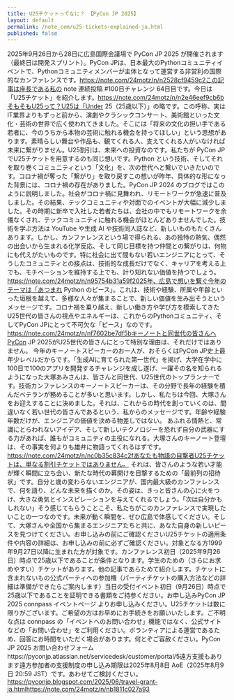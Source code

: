 ```yaml
---
title: U25チケットってなに？ 【PyCon JP 2025】
layout: default
permalink: /note_com/u25-tickets-explained-ja.html
published: false
---
```


2025年9月26日から28日に広島国際会議場で PyCon JP 2025 が開催されます（最終日は開発スプリント）。PyCon JPは、日本最大のPythonコミュニティイベントで、Pythonコミュニティメンバーが主体となって運営する非営利の国際的なカンファレンスです。https://note.com/24motz/n/n2528cf9459c2この記事は座長である私の note 連続投稿 #100日チャレンジ 64日目です。今日は「U25チケット」を紹介します。https://note.com/24motz/n/n2e46eef9cb6bそもそもU25って？U25は「Under 25（25歳以下）」の略です。この呼称、実はIT業界よりもずっと前から、演劇やクラシックコンサート、美術館といった文化・芸術の世界で広く使われてきました。そこには「将来の文化の担い手である若者に、今のうちから本物の芸術に触れる機会を持ってほしい」という思想があります。素晴らしい舞台や作品も、観てくれる人、支えてくれる人がいなければ未来に繋がりません。U25割引は、未来への投資なのです。私たちが PyCon JP でU25チケットを用意するのも同じ想いです。Python という技術、そしてそれを取り巻くコミュニティという「文化」を、次の世代へと繋いでいきたいのです。コロナ禍が奪った「繋がり」を取り戻すこの想いが昨年、具体的な形になった背景には、コロナ禍の存在がありました。PyCon JP 2024 のブログではこのように説明しました。社会がコロナ禍に見舞われ、リモートワークが急速に普及しました。その結果、テックコミュニティや対面でのイベントが大幅に減少しました。その時期に新卒で入社した若者たちは、会社の中でもリモートワークを余儀なくされ、テックコミュニティに触れる機会がほとんどありませんでした。技術を学ぶ方法は YouTube や生成 AI や技術同人誌など、新しいものもたくさんあります。しかし、カンファレンスという場で得られる、あの独特の熱気、偶然の出会いから生まれる化学反応、そして同じ目標を持つ仲間との繋がりは、何物にも代えがたいものです。特に社会に出て間もない若いエンジニアにとって、そうしたコミュニティとの接点は、技術的な成長だけでなく、キャリアを考える上でも、モチベーションを維持する上でも、計り知れない価値を持つでしょう。https://note.com/24motz/n/n95754b31a59f2025年、広島で想いを繋ぐ今年のテーマは「あつまれ Python のピース」。これは、技術や経験、所属や年齢といった垣根を越えて、多様な人々が集まることで、新しい価値を生み出そうというメッセージです。コロナ禍を乗り越え、新しい働き方や学び方を模索してきたU25世代の皆さんの視点やエネルギーは、これからのPythonコミュニティ、そしてPyCon JPにとって不可欠な「ピース」なのです。https://note.com/24motz/n/nf7602be7df5bキーノートと同世代の皆さんへPyCon JP 2025がU25世代の皆さんにとって特別な理由は、それだけではありません。 今年のキーノートスピーカーのお一人が、おそらくはPyCon JP史上最年少レベルだからです。「生成AIに育てられた第一世代」を掲げ、大学在学中に100日で100のアプリを開発するチャレンジを成し遂げ、一躍その名を知られるようになった大塚あみさんは、皆さんと同世代、U25世代のトップランナーです。技術カンファレンスのキーノートスピーカーは、その分野で長年の経験を積んだベテランが務めることが多いと思います。しかし、私たちは今回、大塚さんをお迎えすることに決めました。それは、これからの時代を創っていくのは、間違いなく若い世代の皆さんであるという、私からのメッセージです。年齢や経験年数だけが、エンジニアの価値を決める物差しではない。 あふれる情熱と、常識にとらわれないアイデア、そして新しいテクノロジーを恐れず自分の武器にする力があれば、誰もがコミュニティの主役になれる。大塚さんのキーノート登壇は、その事実を何よりも雄弁に物語ってくれるはずです。https://note.com/24motz/n/nc0b35c834c2fあなたも物語の目撃者U25チケットは、単なる割引チケットではありません。 それは、皆さんのような若い才能が輝く瞬間に立ち会い、新たな時代の幕開けを目撃するための「最前列の招待状」です。自分と歳の変わらないエンジニアが、国内最大級のカンファレンスで、何を語り、どんな未来を描くのか。その姿は、きっと皆さんの心に火をつけ、大きな勇気とインスピレーションを与えてくれるでしょう。「次は自分かもしれない」そう感じてもらうことこそ、私たちがこのカンファレンスで実現したいことの一つなのです。未来が動く瞬間を、ぜひ広島で体感してください。そして、大塚さんや全国から集まるエンジニアたちと共に、あなた自身の新しいピースを見つけてください。お申し込みの前にご確認くださいU25チケットの適用条件や内容の詳細は、お申し込みの前に必ずご確認ください。対象となる方1999年9月27日以降に生まれた方が対象です。カンファレンス初日（2025年9月26日）時点で25歳以下であることが条件となります。学生のための（さらにお求めやすい）チケットがあります。他の記事であらためて紹介します。チケットに含まれないもの公式パーティへの参加権（パーティチケットの購入方法などの詳細は準備ができたらご案内します）当日の受付イベント初日（9月26日）時点で25歳以下であることを証明できる書類をご持参ください。お申し込みPyCon JP 2025 connpass イベントページ よりお申し込みください。U25チケットは数に限りがございます。ご希望の方はお早めにお手続きをお願いいたします。ご不明な点は connpass の「イベントへのお問い合わせ」機能ではなく、公式サイトなどの「お問い合わせ」をご利用ください。ボランティアによる運営であるため、回答にお時間をいただく場合があります。何とぞご容赦ください。PyCon JP 2025 お問い合わせフォームhttps://pyconjp.atlassian.net/servicedesk/customer/portal/5遠方支援もあります遠方参加者の支援制度の申し込み期限は2025年8月8日 AoE（2025年8月9日 20:59 JST）です。あわせてご検討ください。https://pyconjp.blogspot.com/2025/06/travel-grant-ja.htmlhttps://note.com/24motz/n/nb1811c027a93
